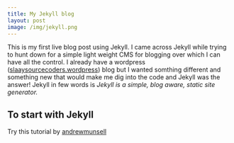 ```yaml
---
title: My Jekyll blog
layout: post
image: /img/jekyll.png
---
```


This is my first live blog post using Jekyll. I came across Jekyll while trying to 
hunt down for a simple light weight CMS for blogging over which I can have all the control.
I already have a wordpress (<a href="https://slaaysourcecoders.wordpress.com">slaaysourcecoders.wordpress</a>)  blog but I wanted somthing different and something new that would make me dig into the code and Jekyll was the answer!
Jekyll in few words is <i>Jekyll is a simple, blog aware, static site generator.</i>

To start with  Jekyll
------------
Try this tutorial by <a href="http://learn.andrewmunsell.com/learn/jekyll-by-example/tutorial">andrewmunsell</a>


